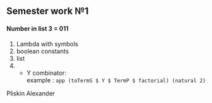 ## Semester work №1

#### Number in list 3 = 011
1. Lambda with symbols
2. boolean constants
3. list
4. * Y combinator:  
example : `app (toTermS $ Y $ TermP $ factorial) (natural 2)`
  
Pliskin Alexander
